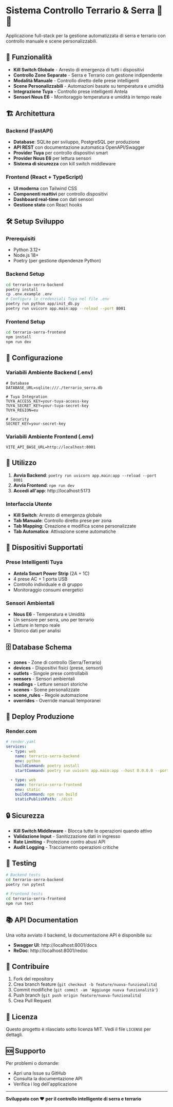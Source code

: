 # Sistema Controllo Terrario & Serra 🌱🐢

Applicazione full-stack per la gestione automatizzata di serra e terrario con controllo manuale e scene personalizzabili.

## 🚀 Funzionalità

- **Kill Switch Globale** - Arresto di emergenza di tutti i dispositivi
- **Controllo Zone Separate** - Serra e Terrario con gestione indipendente
- **Modalità Manuale** - Controllo diretto delle prese intelligenti
- **Scene Personalizzabili** - Automazioni basate su temperatura e umidità
- **Integrazione Tuya** - Controllo prese intelligenti Antela
- **Sensori Nous E6** - Monitoraggio temperatura e umidità in tempo reale

## 🏗️ Architettura

### Backend (FastAPI)
- **Database**: SQLite per sviluppo, PostgreSQL per produzione
- **API REST** con documentazione automatica OpenAPI/Swagger
- **Provider Tuya** per controllo dispositivi smart
- **Provider Nous E6** per lettura sensori
- **Sistema di sicurezza** con kill switch middleware

### Frontend (React + TypeScript)
- **UI moderna** con Tailwind CSS
- **Componenti reattivi** per controllo dispositivi
- **Dashboard real-time** con dati sensori
- **Gestione stato** con React hooks

## 🛠️ Setup Sviluppo

### Prerequisiti
- Python 3.12+
- Node.js 18+
- Poetry (per gestione dipendenze Python)

### Backend Setup
```bash
cd terrario-serra-backend
poetry install
cp .env.example .env
# Configura le credenziali Tuya nel file .env
poetry run python app/init_db.py
poetry run uvicorn app.main:app --reload --port 8001
```

### Frontend Setup
```bash
cd terrario-serra-frontend
npm install
npm run dev
```

## 🔧 Configurazione

### Variabili Ambiente Backend (.env)
```env
# Database
DATABASE_URL=sqlite:///./terrario_serra.db

# Tuya Integration
TUYA_ACCESS_KEY=your-tuya-access-key
TUYA_SECRET_KEY=your-tuya-secret-key
TUYA_REGION=eu

# Security
SECRET_KEY=your-secret-key
```

### Variabili Ambiente Frontend (.env)
```env
VITE_API_BASE_URL=http://localhost:8001
```

## 📱 Utilizzo

1. **Avvia Backend**: `poetry run uvicorn app.main:app --reload --port 8001`
2. **Avvia Frontend**: `npm run dev`
3. **Accedi all'app**: http://localhost:5173

### Interfaccia Utente

- **Kill Switch**: Arresto di emergenza globale
- **Tab Manuale**: Controllo diretto prese per zona
- **Tab Mapping**: Creazione e modifica scene personalizzate
- **Tab Automatico**: Attivazione scene automatiche

## 🔌 Dispositivi Supportati

### Prese Intelligenti Tuya
- **Antela Smart Power Strip** (2A + 1C)
- 4 prese AC + 1 porta USB
- Controllo individuale e di gruppo
- Monitoraggio consumi energetici

### Sensori Ambientali
- **Nous E6** - Temperatura e Umidità
- Un sensore per serra, uno per terrario
- Letture in tempo reale
- Storico dati per analisi

## 🗄️ Database Schema

- **zones** - Zone di controllo (Serra/Terrario)
- **devices** - Dispositivi fisici (prese, sensori)
- **outlets** - Singole prese controllabili
- **sensors** - Sensori ambientali
- **readings** - Letture sensori storiche
- **scenes** - Scene personalizzate
- **scene_rules** - Regole automazione
- **overrides** - Override manuali temporanei

## 🚀 Deploy Produzione

### Render.com
```yaml
# render.yaml
services:
  - type: web
    name: terrario-serra-backend
    env: python
    buildCommand: poetry install
    startCommand: poetry run uvicorn app.main:app --host 0.0.0.0 --port $PORT
  
  - type: web
    name: terrario-serra-frontend
    env: static
    buildCommand: npm run build
    staticPublishPath: ./dist
```

## 🔒 Sicurezza

- **Kill Switch Middleware** - Blocca tutte le operazioni quando attivo
- **Validazione Input** - Sanitizzazione dati in ingresso
- **Rate Limiting** - Protezione contro abusi API
- **Audit Logging** - Tracciamento operazioni critiche

## 🧪 Testing

```bash
# Backend tests
cd terrario-serra-backend
poetry run pytest

# Frontend tests
cd terrario-serra-frontend
npm run test
```

## 📚 API Documentation

Una volta avviato il backend, la documentazione API è disponibile su:
- **Swagger UI**: http://localhost:8001/docs
- **ReDoc**: http://localhost:8001/redoc

## 🤝 Contribuire

1. Fork del repository
2. Crea branch feature (`git checkout -b feature/nuova-funzionalita`)
3. Commit modifiche (`git commit -am 'Aggiunge nuova funzionalità'`)
4. Push branch (`git push origin feature/nuova-funzionalita`)
5. Crea Pull Request

## 📄 Licenza

Questo progetto è rilasciato sotto licenza MIT. Vedi il file `LICENSE` per dettagli.

## 🆘 Supporto

Per problemi o domande:
- Apri una Issue su GitHub
- Consulta la documentazione API
- Verifica i log dell'applicazione

---

**Sviluppato con ❤️ per il controllo intelligente di serra e terrario**
